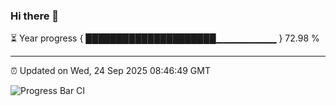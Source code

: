 ### Hi there 👋

⏳ Year progress { █████████████████████▁▁▁▁▁▁▁▁▁ } 72.98 %

---

⏰ Updated on Wed, 24 Sep 2025 08:46:49 GMT

![Progress Bar CI](https://github.com/IshwaranRudhara/GIT-ACTION/workflows/Progress%20Bar%20CI/badge.svg)
